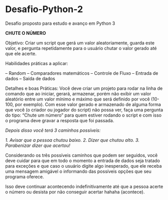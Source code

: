 # Desafio-Python-2
Desafio proposto para estudo e avanço em Python 3

**CHUTE O NÚMERO**

Objetivo: Criar um script que gerá um valor aleatoriamente, guarda este valor, e pergunta repetidamente para o usuário chutar o valor gerado até que ele acerte.

Habilidades práticas a aplicar:

– Random
– Comparadores matemáticos
– Controle de Fluxo
– Entrada de dados
– Saída de dados

Detalhes e boas Práticas: Você deve criar um projeto para rodar na linha de comando que ao iniciar, gerará, armazenar, porém não exibir um valor aleatório entre um valor mínimo e máximo que será definido por você (10-100, por exemplo). Com esse valor gerado e armazenado de alguma forma que você (o criador ou jogador do script) não possa ver, faça uma pergunta do tipo: “Chute um número” para quem estiver rodando o script e com isso o programa deve gravar a resposta que foi passada.

*Depois disso você terá 3 caminhos possíveis:* 

*1. Avisar que a pessoa chutou baixo.*
*2. Dizer que chutou alto.*
*3. Parabenizar dizer que acertou!*

Considerando os três possíveis caminhos que podem ser seguidos, você deve cuidar para que em todo o momento a entrada de dados seja tratado para exceções e que caso o usuário digite algo inesperado, que ele receba uma mensagem amigável o informando das possíveis opções que seu programa oferece. 

Isso deve continuar acontecendo indefinitivamente até que a pessoa acerte o número ou desista por não conseguir acertar hahaha (acontece).
